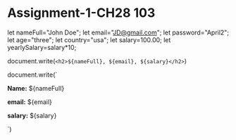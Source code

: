 # Assignment-1-CH28 103

let nameFull="John Doe";
let email="JD@gmail.com";
let password="April2";
let age="three";
let country="usa";
let salary=100.00;
let yearlySalary=salary*10;

document.write(`<h2>${nameFull}, ${email}, ${salary}</h2>`)

document.write(`
<div class="student">
    <p><b>Name:</b> ${nameFull}</p>
    <p><b>email:</b> ${email}</p>
    <p><b>salary:</b> ${salary}</p>
`)
